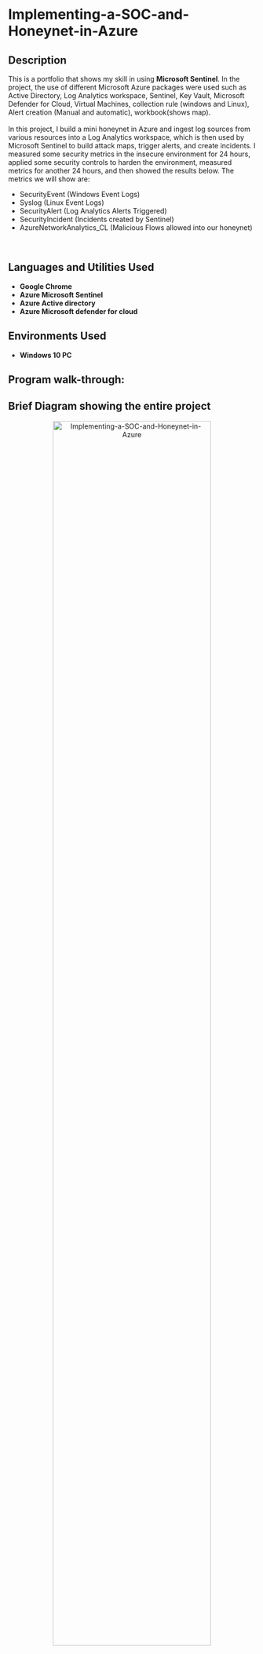 <h1> <b>Implementing-a-SOC-and-Honeynet-in-Azure </b> </h1>
<h2>Description</h2>
This is a portfolio that shows my skill in using <b>Microsoft Sentinel</b>. In the project, the use of different Microsoft Azure packages were used such as Active Directory, Log Analytics workspace, Sentinel, Key Vault, Microsoft Defender for Cloud, Virtual Machines, collection rule (windows and Linux), Alert creation (Manual and automatic), workbook(shows map). <br/>

<br/>
In this project, I build a mini honeynet in Azure and ingest log sources from various resources into a Log Analytics workspace, which is then used by Microsoft Sentinel to build attack maps, trigger alerts, and create incidents. I measured some security metrics in the insecure environment for 24 hours, applied some security controls to harden the environment, measured metrics for another 24 hours, and then showed the results below. The metrics we will show are:

- SecurityEvent (Windows Event Logs)
- Syslog (Linux Event Logs)
- SecurityAlert (Log Analytics Alerts Triggered)
- SecurityIncident (Incidents created by Sentinel)
- AzureNetworkAnalytics_CL (Malicious Flows allowed into our honeynet)
<br />

<h2>Languages and Utilities Used</h2>

- <b>Google Chrome</b> 
- <b>Azure Microsoft Sentinel</b>
- <b>Azure Active directory</b>
- <b>Azure Microsoft defender for cloud</b>

<h2>Environments Used </h2>

- <b>Windows 10 PC</b>

<h2>Program walk-through:</h2>

## Brief Diagram showing the entire project <br/>
<p align="center">
<img src="https://i.imgur.com/2eaRuI2.png" height="80%" width="80%" alt="Implementing-a-SOC-and-Honeynet-in-Azure"/>
<br />
<br />

<h2>Architecture Before Harding / Security Controls</h2>
<p align="center">
<img src="https://i.imgur.com/8dlXyCE.png" height="80%" width="80%" alt="Implementing-a-SOC-and-Honeynet-in-Azure"/>
<h2>Architecture After Hardening / Security Controls</h2>
<p align="center">
<img src="https://i.imgur.com/BMS073z.png" height="80%" width="80%" alt="Implementing-a-SOC-and-Honeynet-in-Azure"/> <br>

 The architecture of the mini honeynet in Azure consists of the following components:
- Virtual Network (VNet)
- Network Security Group (NSG)
- Virtual Machines (2 Windows, 1 Linux)
- Log Analytics Workspace
- Azure Key Vault
- Azure Storage Account
- Microsoft Sentinel

For the "BEFORE" metrics, all resources were originally deployed, and exposed to the internet. The Virtual Machines had both their Network Security Groups and built-in firewalls wide open, and all other resources were deployed with public endpoints visible to the Internet; aka, no use for Private Endpoints.

For the "AFTER" metrics, Network Security Groups were hardened by blocking ALL traffic except my admin workstation, and all other resources were protected by their built-in firewalls as well as Private Endpoint

## Attack Maps Before Hardening / Security Controls
<h3>NSG Allowed Inbound Malicious Flows</h3>
<p align="center">
<img src="https://i.imgur.com/Jls4anR.png" height="80%" width="80%" alt="Implementing-a-SOC-and-Honeynet-in-Azure"/>
<h3>Linux Syslog Auth Failures</h3>
<p align="center">
<img src="https://i.imgur.com/UYP68Nm.png" height="80%" width="80%" alt="Implementing-a-SOC-and-Honeynet-in-Azure"/>
<h3>Windows RDP/SMB Auth Failures</h3>
<p align="center">
<img src="https://i.imgur.com/gifXZnN.png" height="80%" width="80%" alt="Implementing-a-SOC-and-Honeynet-in-Azure"/> <br>
<br>

## Metrics Before Hardening / Security Controls

The following table shows the metrics we measured in our insecure environment for 24 hours:
Start Time 2023-12-25 13:15:44
Stop Time 2023-12-26T13:15:44

| Metric                   | Count
| ------------------------ | -----
| SecurityEvent            | 25102
| Syslog                   | 4227
| SecurityAlert            | 1
| SecurityIncident         | 180
| AzureNetworkAnalytics_CL | 2240

## Attack Maps Before Hardening / Security Controls

```All map queries returned no results due to no instances of malicious activity for the 24-hour period after hardening.```

## Metrics After Hardening / Security Controls

The following table shows the metrics we measured in our environment for another 24 hours, but after I applied security controls:
Start Time 2023-12-28 00:06:44
Stop Time	2023-12-28 00:06:44

| Metric                   | Count
| ------------------------ | -----
| SecurityEvent            | 13023
| Syslog                   | 10
| SecurityAlert            | 0
| SecurityIncident         | 9
| AzureNetworkAnalytics_CL | 0

## Conclusion

In this project, a mini honeynet was constructed in Microsoft Azure and log sources were integrated into a Log Analytics workspace. Microsoft Sentinel was employed to trigger alerts and create incidents based on the ingested logs. Additionally, metrics were measured in the insecure environment before security controls were applied, and then again after implementing security measures. It is noteworthy that the number of security events and incidents were drastically reduced after the security controls were applied, demonstrating their effectiveness.

It is worth noting that if the resources within the network were heavily utilized by regular users, it is likely that more security events and alerts may have been generated within the 24-hour period following the implementation of the security controls.
<br />
</p>

<!--
 ```diff
- text in red
+ text in green
! text in orange
# text in gray
@@ text in purple (and bold)@@
```
--!>
